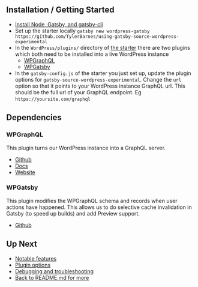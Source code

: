 ## Installation / Getting Started

- [Install Node, Gatsby, and gatsby-cli](https://www.gatsbyjs.org/docs/)
- Set up the starter locally `gatsby new wordpress-gatsby https://github.com/TylerBarnes/using-gatsby-source-wordpress-experimental`
- In the `WordPress/plugins/` directory of [the starter](https://github.com/TylerBarnes/using-gatsby-source-wordpress-experimental/tree/master/WordPress/plugins) there are two plugins which both need to be installed into a live WordPress instance
  - [WPGraphQL](https://github.com/wp-graphql/wp-graphql)
  - [WPGatsby](https://github.com/gatsbyjs/wp-gatsby)
- In the `gatsby-config.js` of the starter you just set up, update the plugin options for `gatsby-source-wordpress-experimental`. Change the `url` option so that it points to your WordPress instance GraphQL url. This should be the full url of your GraphQL endpoint. Eg `https://yoursite.com/graphql`

## Dependencies

### WPGraphQL

This plugin turns our WordPress instance into a GraphQL server.

- [Github](https://github.com/wp-graphql/wp-graphql)
- [Docs](https://docs.wpgraphql.com/)
- [Website](https://www.wpgraphql.com/)

### WPGatsby

This plugin modifies the WPGraphQL schema and records when user actions have happened. This allows us to do selective cache invalidation in Gatsby (to speed up builds) and add Preview support.

- [Github](https://github.com/gatsbyjs/wp-gatsby)

## Up Next

- [Notable features](./features.md)
- [Plugin options](./plugin-options.md)
- [Debugging and troubleshooting](./debugging-and-troubleshooting.md)
- [Back to README.md for more](../README.md)

